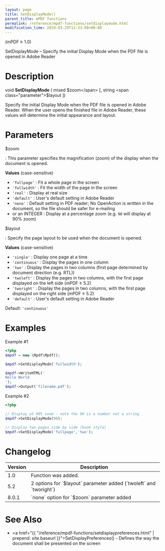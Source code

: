 ```yaml
---
layout: page
title: SetDisplayMode()
parent_title: mPDF functions
permalink: /reference/mpdf-functions/setdisplaymode.html
modification_time: 2019-03-29T12:33:00+00:00
---
```


(mPDF &ge; 1.0)

SetDisplayMode – Specify the initial Display Mode when the PDF file is opened in Adobe Reader

# Description

void **SetDisplayMode** ( mixed <span class="parameter">$zoom</span> [, string <span class="parameter">$layout</span> ])

Specify the initial Display Mode when the PDF file is opened in Adobe Reader. When the user opens the finished file in
Adobe Reader, these values will determine the initial appearance and layout.

# Parameters

<span class="parameter">$zoom</span>

: This parameter specifies the magnification (zoom) of the display when the document is opened.

  **Values** (case-sensitive)

  * `'fullpage'`
    : Fit a whole page in the screen
  * `'fullwidth'`
    : Fit the width of the page in the screen
  * `'real'`
    : Display at real size
  * `'default'`
    : User's default setting in Adobe Reader
  * `'none'`
    : Default setting in PDF reader; No OpenAction is written in the document, so the file should be safer for e-mailing
  * or an <span class="smallblock">INTEGER</span>
    : Display at a percentage zoom (e.g. `90` will display at 90% zoom)

<span class="parameter">$layout</span>

: Specify the page layout to be used when the document is opened.

  **Values** (case-sensitive)

  * `'single'`
    : Display one page at a time
  * `'continuous'`
    : Display the pages in one column
  * `'two'`
    : Display the pages in two columns (first page determined by document direction (e.g. RTL))
  * `'twoleft'`
    : Display the pages in two columns, with the first page displayed on the left side (mPDF &ge; 5.2)
  * `'tworight'`
    : Display the pages in two columns, with the first page displayed on the right side (mPDF &ge; 5.2)
  * `'default'`
    : User's default setting in Adobe Reader

  Default: `'continuous'`


# Examples

Example #1

```php
<?php
$mpdf = new \Mpdf\Mpdf();

$mpdf->SetDisplayMode('fullwidth');

$mpdf->WriteHTML('
Hello World
');
$mpdf->Output('filename.pdf');
```

Example #2

```php
<?php

// Display at 90% zoom - note the 90 is a number not a string
$mpdf->SetDisplayMode(90);

// Display two pages side by side (book style)
$mpdf->SetDisplayMode('fullpage','two');
```

# Changelog

<table class="table">
<thead>
<tr>
  <th>Version</th>
  <th>Description</th>
</tr>
</thead>
<tbody>
<tr>
  <td>1.0</td>
  <td>Function was added.</td>
</tr>
<tr>
  <td>5.2</td>
  <td markdown="1">
    2 options for `$layout` parameter added (`twoleft` and `tworight`)
  </td>
</tr>
<tr>
  <td>8.0.1</td>
  <td markdown="1">
    `none` option for `$zoom` parameter added
  </td>
</tr>
</tbody>
</table>

# See Also

 * <a href="{{ "/reference/mpdf-functions/setdisplaypreferences.html" | prepend: site.baseurl }}">SetDisplayPreferences()</a> - Defines the way the document shall be presented on the screen
